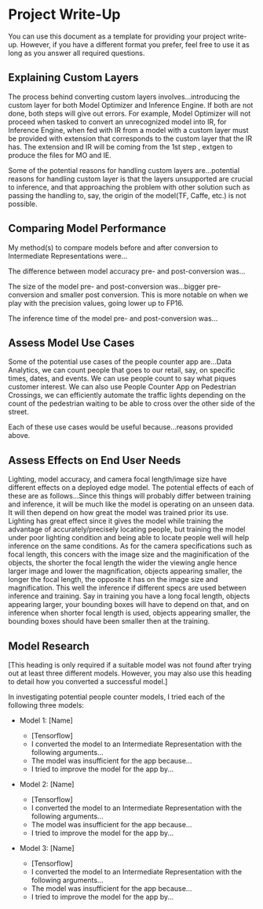 # Project Write-Up

You can use this document as a template for providing your project write-up. However, if you
have a different format you prefer, feel free to use it as long as you answer all required
questions.

## Explaining Custom Layers

The process behind converting custom layers involves...introducing the custom layer for both Model Optimizer and
Inference Engine. If both are not done, both steps will give out errors. For example, Model Optimizer will not proceed
when tasked to convert an unrecognized model into IR, for Inference Engine, when fed with IR from a model with a custom
layer must be provided with extension that corresponds to the custom layer that the IR has. The extension and IR will be coming
from the 1st step , extgen to produce the files for MO and IE.

Some of the potential reasons for handling custom layers are...potential reasons for handling custom layer is that the
layers unsupported are crucial to inference, and that approaching the problem with other solution such as passing the handling to,
say, the origin of the model(TF, Caffe, etc.) is not possible.

## Comparing Model Performance

My method(s) to compare models before and after conversion to Intermediate Representations
were...

The difference between model accuracy pre- and post-conversion was...

The size of the model pre- and post-conversion was...bigger pre-conversion and smaller post conversion.
This is more notable on when we play with the precision values, going lower up to FP16.

The inference time of the model pre- and post-conversion was...

## Assess Model Use Cases

Some of the potential use cases of the people counter app are...Data Analytics, we can count people that goes to our retail, say,
on specific times, dates, and events. We can use people count to say what piques customer interest. We can also use People Counter App
on Pedestrian Crossings, we can efficiently automate the traffic lights depending on the count of the pedestrian waiting to be able to
cross over the other side of the street.

Each of these use cases would be useful because...reasons provided above.

## Assess Effects on End User Needs

Lighting, model accuracy, and camera focal length/image size have different effects on a
deployed edge model. The potential effects of each of these are as follows...Since this things will probably differ between training
and inference, it will be much like the model is operating on an unseen data. It will then depend on how great the model was trained
prior its use. Lighting has great effect since it gives the model while training the advantage of accurately/precisely locating people,
but training the model under poor lighting condition and being able to locate people well will help inference on the same conditions.
As for the camera specifications such as focal length, this concers with the image size and the maginification of the objects, the shorter
the focal length the wider the viewing angle hence larger image and lower the magnification, objects appearing smaller, the longer the
focal length, the opposite it has on the image size and magnification. This well the inference if different specs are used between inference
and training. Say in training you have a long focal length, objects appearing larger, your bounding boxes will have to depend on that, and
on inference when shorter focal length is used, objects appearing smaller, the bounding boxes should have been smaller then at the training.

## Model Research

[This heading is only required if a suitable model was not found after trying out at least three
different models. However, you may also use this heading to detail how you converted
a successful model.]

In investigating potential people counter models, I tried each of the following three models:

- Model 1: [Name]
  - [Tensorflow]
  - I converted the model to an Intermediate Representation with the following arguments...
  - The model was insufficient for the app because...
  - I tried to improve the model for the app by...

- Model 2: [Name]
  - [Tensorflow]
  - I converted the model to an Intermediate Representation with the following arguments...
  - The model was insufficient for the app because...
  - I tried to improve the model for the app by...

- Model 3: [Name]
  - [Tensorflow]
  - I converted the model to an Intermediate Representation with the following arguments...
  - The model was insufficient for the app because...
  - I tried to improve the model for the app by...
